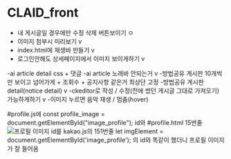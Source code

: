 # CLAID_front
- 내 게시글일 경우에만 수정 삭제 버튼보이기 ㅇ
- 이미지 첨부시 미리보기 v
- index.html에 재생바 만들기 v
- 로그인안해도 상세페이지에서 이미지 보이게하기 v

-ai article detail css + 댓글
-ai article 노래바 안되는거 v
-방법공유 게시판 10개씩만 보이고 넘어가게 + 조회수 + 공지사항 같은거 최상단 고정
-방법공유 게시판 detail(notice detail) v
-ckeditor로 작성 / 수정(전에 썼던 게시글 그대로 가져오기) 가능하게하기 v
-이미지 누르면 음악 재생 / 멈춤(hover)

#profile.js에 
  const profile_image = document.getElementById("image_profile"); id와
  #profile.html 15번줄 <img src="{{ user.profile_image.url }}" alt="프로필 이미지" id="image_profile"> id를
kakao.js의 151번줄     let imgElement = document.getElementById('image_profile'); 의 id와 똑같이 했더니 프로필 이미지가 잘 들어옴